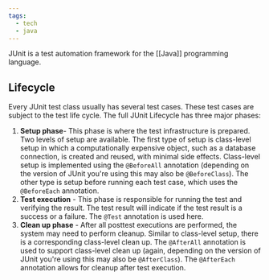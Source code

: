 ```yaml
---
tags:
  - tech
  - java
---
```

JUnit is a test automation framework for the [[Java]] programming language.

## Lifecycle

Every JUnit test class usually has several test cases. These test cases are subject to the test life cycle. The full JUnit Lifecycle has three major phases:

1. **Setup phase**- This phase is where the test infrastructure is prepared. Two levels of setup are available. The first type of setup is class-level setup in which a computationally expensive object, such as a database connection, is created and reused, with minimal side effects. Class-level setup is implemented using the `@BeforeAll` annotation (depending on the version of JUnit you're using this may also be `@BeforeClass`). The other type is setup before running each test case, which uses the `@BeforeEach` annotation.
2. **Test execution** - This phase is responsible for running the test and verifying the result. The test result will indicate if the test result is a success or a failure. The `@Test` annotation is used here.
3. **Clean up phase** - After all posttest executions are performed, the system may need to perform cleanup. Similar to class-level setup, there is a corresponding class-level clean up. The `@AfterAll` annotation is used to support class-level clean up (again, depending on the version of JUnit you're using this may also be `@AfterClass`). The `@AfterEach` annotation allows for cleanup after test execution.